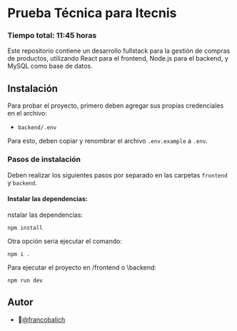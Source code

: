 # Prueba Técnica para Itecnis

### Tiempo total: 11:45 horas

Este repositorio contiene un desarrollo fullstack para la gestión de compras de productos, utilizando React para el frontend, Node.js para el backend, y MySQL como base de datos.

## Instalación

Para probar el proyecto, primero deben agregar sus propias credenciales en el archivo:
 * `backend/.env`

Para esto, deben copiar y renombrar el archivo `.env.example` a `.env`.

### Pasos de instalación

Deben realizar los siguientes pasos por separado en las carpetas `frontend` y `backend`.

#### Instalar las dependencias:

nstalar las dependencias:
```
npm install
```

Otra opción seria ejecutar el comando:

```
npm i .
```

Para ejecutar el proyecto en /frontend o \backend:

```
npm run dev
```
## Autor

- 📌[@francobalich](https://www.github.com/francobalich)
